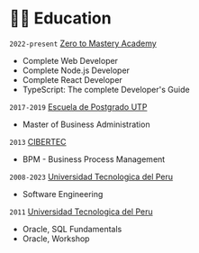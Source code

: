 # 👨‍🎓 Education

`2022-present` [Zero to Mastery Academy](https://zerotomastery.io/)

- Complete Web Developer
- Complete Node.js Developer
- Complete React Developer
- TypeScript: The complete Developer's Guide

`2017-2019` [Escuela de Postgrado UTP](https://www.postgradoutp.edu.pe/)

- Master of Business Administration

`2013` [CIBERTEC](https://www.cibertec.edu.pe/)

- BPM - Business Process Management

`2008-2023` [Universidad Tecnologica del Peru](https://www.utp.edu.pe/)

- Software Engineering

`2011` [Universidad Tecnologica del Peru](https://www.utp.edu.pe/)

- Oracle, SQL Fundamentals
- Oracle, Workshop
